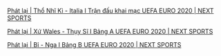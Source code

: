 [Phát lại | Thổ Nhĩ Kì - Italia I Trận đấu khai mạc UEFA EURO 2020 | NEXT SPORTS](https://www.youtube.com/embed/AYU4vs5ZOiE)

[Phát lại | Xứ Wales - Thụy Sĩ I Bảng A UEFA EURO 2020 | NEXT SPORTS](https://www.youtube.com/embed/XazPIEbKNcM)

[Phát lại | Bỉ - Nga I Bảng B UEFA EURO 2020 | NEXT SPORTS](https://www.youtube.com/embed/UYynTpDLhQY)
